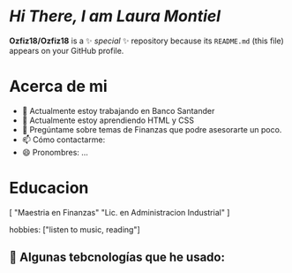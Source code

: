 
# **_Hi There, I am Laura Montiel_**

**Ozfiz18/Ozfiz18** is a ✨ _special_ ✨ repository because its `README.md` (this file) appears on your GitHub profile.

# **Acerca de mi**

- 🔭 Actualmente estoy trabajando en Banco Santander
- 🌱 Actualmente estoy aprendiendo HTML y CSS
- 💬 Pregúntame sobre temas de Finanzas que podre asesorarte un poco.
- 📫 Cómo contactarme: 
- 😄 Pronombres: ...

# **Educacion**
  [
  "Maestria en Finanzas"
  "Lic. en Administracion Industrial"
  ]

  hobbies: ["listen to music, reading"]

 ## 🎯 **Algunas tebcnologías que he usado:**
